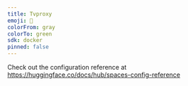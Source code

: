 ```yaml
---
title: Tvproxy
emoji: 👀
colorFrom: gray
colorTo: green
sdk: docker
pinned: false
---
```


Check out the configuration reference at https://huggingface.co/docs/hub/spaces-config-reference
